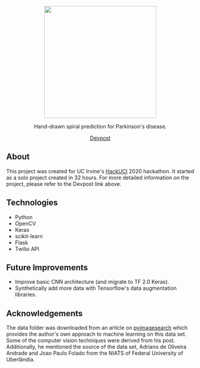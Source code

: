 <p align="center">
  <img src="https://github.com/mmore21/parkinvision/blob/master/static/img/logo.png" width="300" />
</p>

<p align="center">
  Hand-drawn spiral prediction for Parkinson's disease.
</p>
<p align="center">
  <a href="https://devpost.com/software/parkinvision-79jpa8">Devpost</a>
</p>

## About

This project was created for UC Irvine's [HackUCI](https://www.hackuci.com/) 2020 hackathon. It started as a solo project created in 32 hours. For more detailed information on the project, please refer to the Devpost link above.

## Technologies

* Python
* OpenCV
* Keras
* scikit-learn
* Flask
* Twilio API

## Future Improvements

* Improve basic CNN architecture (and migrate to TF 2.0 Keras).
* Synthetically add more data with Tensorflow's data augmentation libraries.

## Acknowledgements

The data folder was downloaded from an article on [pyimagesearch](https://www.pyimagesearch.com/2019/04/29/detecting-parkinsons-disease-with-opencv-computer-vision-and-the-spiral-wave-test/) which provides the author's own approach to machine learning on this data set. Some of the computer vision techniques were derived from his post. Additionally, he mentioned the source of the data set, Adriano de Oliveira Andrade and Joao Paulo Folado from the NIATS of Federal University of Uberlândia. 
